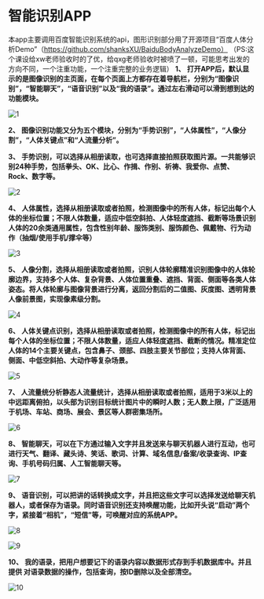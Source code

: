 # **智能识别APP**
本app主要调用百度智能识别系统的api，图形识别部分用了开源项目“百度人体分析Demo”（https://github.com/shanksXU/BaiduBodyAnalyzeDemo）
（PS:这个课设给xw老师验收时的了优，给qxg老师验收时被喷了一顿，可能思考出发的方向不同，一个注重功能，一个注重完整的业务逻辑）
**1、** **打开APP后，默认显示的是图像识别的主页面，在每个页面上方都存在着导航栏，分别为“图像识别”，“智能聊天”，“语音识别”以及“我的语录”。通过左右滑动可以滑到想到达的功能模块。**

![1](https://github.com/ZP-GITHUB/MagiclndicatorTest/raw/master/imgs/1.png)

**2、**   **图像识别功能又分为五个模块，分别为“手势识别”，“人体属性”，“人像分割”，“人体关键点”和“人流量分析”。**



**3、**   **手势识别，可以选择从相册读取，也可选择直接拍照获取图片源。一共能够识别24种手势，包括拳头、OK、比心、作揖、作别、祈祷、我爱你、点赞、Rock、数字等。**

![2](https://github.com/ZP-GITHUB/MagiclndicatorTest/raw/master/imgs/2.png)

**4、** **人体属性，选择从相册读取或者拍照，检测图像中的所有人体，标记出每个人体的坐标位置；不限人体数量，适应中低空斜拍、人体轻度遮挡、截断等场景识别人体的20余类通用属性，包含性别年龄、服饰类别、服饰颜色、佩戴物、行为动作（抽烟/使用手机/撑伞等）**

![3](https://github.com/ZP-GITHUB/MagiclndicatorTest/raw/master/imgs/3.png)

**5、**   **人像分割，选择从相册读取或者拍照，识别人体轮廓精准识别图像中的人体轮廓边界，支持多个人体、复杂背景、人体位置重叠、遮挡、背面、侧面等各类人体姿态。将人体轮廓与图像背景进行分离，返回分割后的二值图、灰度图、透明背景人像前景图，实现像素级分割。**

![4](https://github.com/ZP-GITHUB/MagiclndicatorTest/raw/master/imgs/4.png)

**6、** **人体关键点识别，选择从相册读取或者拍照，检测图像中的所有人体，标记出每个人体的坐标位置；不限人体数量，适应人体轻度遮挡、截断的情况。精准定位人体的14个主要关键点，包含鼻子、颈部、四肢主要关节部位；支持人体背面、侧面、中低空斜拍、大动作等复杂场景。**

![5](https://github.com/ZP-GITHUB/MagiclndicatorTest/raw/master/imgs/5.png)

**7、** **人流量统分析静态人流量统计，选择从相册读取或者拍照，适用于3米以上的中远距离俯拍，以头部为识别目标统计图片中的瞬时人数；无人数上限，广泛适用于机场、车站、商场、展会、景区等人群密集场所。**

![6](https://github.com/ZP-GITHUB/MagiclndicatorTest/raw/master/imgs/6.png)

**8、** **智能聊天，可以在下方通过输入文字并且发送来与聊天机器人进行互动，也可进行天气、翻译、藏头诗、笑话、歌词、计算、域名信息/备案/收录查询、IP查询、手机号码归属、人工智能聊天等。**

![7](https://github.com/ZP-GITHUB/MagiclndicatorTest/raw/master/imgs/7.png)

**9、**   **语音识别，可以把讲的话转换成文字，并且把这些文字可以选择发送给聊天机器人，或者保存为语录。同时语音识别还支持唤醒功能，比如开头说“启动”两个字，紧接着“相机”，“短信”等，可唤醒对应的系统APP。**

![8](https://github.com/ZP-GITHUB/MagiclndicatorTest/raw/master/imgs/8.png)

![9](https://github.com/ZP-GITHUB/MagiclndicatorTest/raw/master/imgs/9.png)

**10、**     **我的语录，把用户想要记下的语录内容以数据形式存到手机数据库中。并且提供         对语录数据的操作，包括查询，按ID删除以及全部清空。**

![10](https://github.com/ZP-GITHUB/MagiclndicatorTest/raw/master/imgs/10.png)

